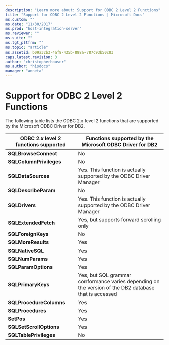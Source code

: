 ```yaml
---
description: "Learn more about: Support for ODBC 2 Level 2 Functions"
title: "Support for ODBC 2 Level 2 Functions | Microsoft Docs"
ms.custom: ""
ms.date: "11/30/2017"
ms.prod: "host-integration-server"
ms.reviewer: ""
ms.suite: ""
ms.tgt_pltfrm: ""
ms.topic: "article"
ms.assetid: b09a32b3-4af8-435b-888a-787c93b50c83
caps.latest.revision: 3
author: "christopherhouser"
ms.author: "hisdocs"
manager: "anneta"
---
```

# Support for ODBC 2 Level 2 Functions
The following table lists the ODBC 2.*x* level 2 functions that are supported by the Microsoft ODBC Driver for DB2.  
  
|ODBC 2.*x* level 2 functions supported|Functions supported by the Microsoft ODBC Driver for DB2|  
|--------------------------------------------|--------------------------------------------------------------|  
|**SQLBrowseConnect**|No|  
|**SQLColumnPrivileges**|No|  
|**SQLDataSources**|Yes. This function is actually supported by the ODBC Driver Manager|  
|**SQLDescribeParam**|No|  
|**SQLDrivers**|Yes. This function is actually supported by the ODBC Driver Manager|  
|**SQLExtendedFetch**|Yes, but supports forward scrolling only|  
|**SQLForeignKeys**|No|  
|**SQLMoreResults**|Yes|  
|**SQLNativeSQL**|Yes|  
|**SQLNumParams**|Yes|  
|**SQLParamOptions**|Yes|  
|**SQLPrimaryKeys**|Yes, but SQL grammar conformance varies depending on the version of the DB2 database that is accessed|  
|**SQLProcedureColumns**|Yes|  
|**SQLProcedures**|Yes|  
|**SetPos**|Yes|  
|**SQLSetScrollOptions**|Yes|  
|**SQLTablePrivileges**|No|
